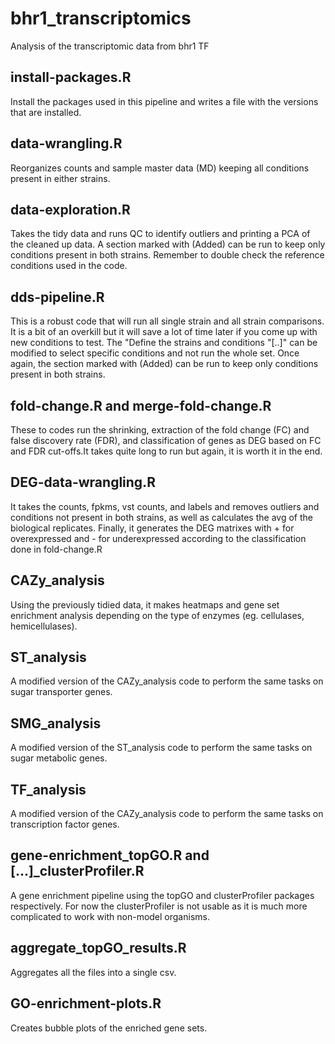 # bhr1_transcriptomics
Analysis of the transcriptomic data from bhr1 TF

## install-packages.R
Install the packages used in this pipeline and writes a file with the versions that are installed.

## data-wrangling.R
Reorganizes counts and sample master data (MD) keeping all conditions present in either strains.

## data-exploration.R
Takes the tidy data and runs QC to identify outliers and printing a PCA of the cleaned up data. A section marked with (Added) can be run to keep only conditions present in both strains. Remember to double check the reference conditions used in the code.

## dds-pipeline.R
This is a robust code that will run all single strain and all strain comparisons. It is a bit of an overkill but it will save a lot of time later if you come up with new conditions to test. The "Define the strains and conditions "[..]" can be modified to select specific conditions and not run the whole set. Once again, the section marked with (Added) can be run to keep only conditions present in both strains.

## fold-change.R and merge-fold-change.R
These to codes run the shrinking, extraction of the fold change (FC) and false discovery rate (FDR), and classification of genes as DEG based on FC and FDR cut-offs.It takes quite long to run but again, it is worth it in the end.

## DEG-data-wrangling.R
It takes the counts, fpkms, vst counts, and labels and removes outliers and conditions not present in both strains, as well as calculates the avg of the biological replicates. Finally, it generates the DEG matrixes with + for overexpressed and - for underexpressed according to the classification done in fold-change.R

## CAZy_analysis
Using the previously tidied data, it makes heatmaps and gene set enrichment analysis depending on the type of enzymes (eg. cellulases, hemicellulases).

## ST_analysis
A modified version of the CAZy_analysis code to perform the same tasks on sugar transporter genes.

## SMG_analysis
A modified version of the ST_analysis code to perform the same tasks on sugar metabolic genes.

## TF_analysis
A modified version of the CAZy_analysis code to perform the same tasks on transcription factor genes.

## gene-enrichment_topGO.R and [...]_clusterProfiler.R
A gene enrichment pipeline using the topGO and clusterProfiler packages respectively. For now the clusterProfiler is not usable as it is much more complicated to work with non-model organisms.

## aggregate_topGO_results.R
Aggregates all the files into a single csv.

## GO-enrichment-plots.R
Creates bubble plots of the enriched gene sets.
